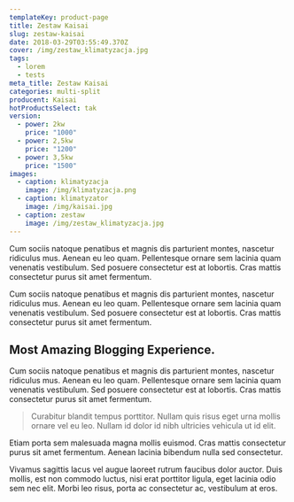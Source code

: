 ```yaml
---
templateKey: product-page
title: Zestaw Kaisai
slug: zestaw-kaisai
date: 2018-03-29T03:55:49.370Z
cover: /img/zestaw_klimatyzacja.jpg
tags:
  - lorem
  - tests
meta_title: Zestaw Kaisai
categories: multi-split
producent: Kaisai
hotProductsSelect: tak
version:
  - power: 2kw
    price: "1000"
  - power: 2,5kw
    price: "1200"
  - power: 3,5kw
    price: "1500"
images:
  - caption: klimatyzacja
    image: /img/klimatyzacja.png
  - caption: klimatyzator
    image: /img/kaisai.jpg
  - caption: zestaw
    image: /img/zestaw_klimatyzacja.jpg
---
```


Cum sociis natoque penatibus et magnis dis parturient montes, nascetur ridiculus mus. Aenean eu leo quam. Pellentesque ornare sem lacinia quam venenatis vestibulum. Sed posuere consectetur est at lobortis. Cras mattis consectetur purus sit amet fermentum.

Cum sociis natoque penatibus et magnis dis parturient montes, nascetur ridiculus mus. Aenean eu leo quam. Pellentesque ornare sem lacinia quam venenatis vestibulum. Sed posuere consectetur est at lobortis. Cras mattis consectetur purus sit amet fermentum.

## Most Amazing Blogging Experience.

Cum sociis natoque penatibus et magnis dis parturient montes, nascetur ridiculus mus. Aenean eu leo quam. Pellentesque ornare sem lacinia quam venenatis vestibulum. Sed posuere consectetur est at lobortis. Cras mattis consectetur purus sit amet fermentum.

> Curabitur blandit tempus porttitor. Nullam quis risus eget urna mollis ornare vel eu leo. Nullam id dolor id nibh ultricies vehicula ut id elit.

Etiam porta sem malesuada magna mollis euismod. Cras mattis consectetur purus sit amet fermentum. Aenean lacinia bibendum nulla sed consectetur.

Vivamus sagittis lacus vel augue laoreet rutrum faucibus dolor auctor. Duis mollis, est non commodo luctus, nisi erat porttitor ligula, eget lacinia odio sem nec elit. Morbi leo risus, porta ac consectetur ac, vestibulum at eros.
